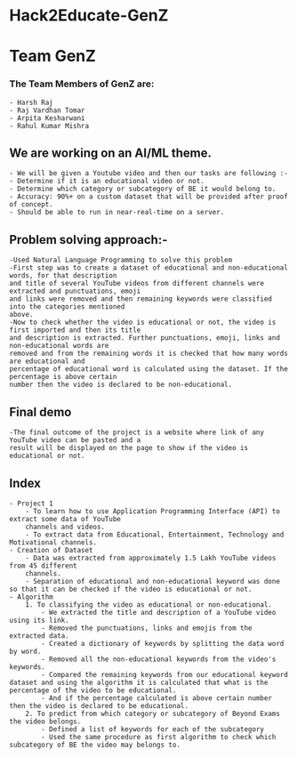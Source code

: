 # Hack2Educate-GenZ

# Team GenZ

### The Team Members of GenZ are:
    - Harsh Raj
    - Raj Vardhan Tomar
    - Arpita Kesharwani
    - Rahul Kumar Mishra
## We are working on an AI/ML theme.
    - We will be given a Youtube video and then our tasks are following :-
    - Determine if it is an educational video or not.
    - Determine which category or subcategory of BE it would belong to.
    - Accuracy: 90%+ on a custom dataset that will be provided after proof of concept.
    - Should be able to run in near-real-time on a server.
## Problem solving approach:-
    -Used Natural Language Programming to solve this problem
    -First step was to create a dataset of educational and non-educational words, for that description
    and title of several YouTube videos from different channels were extracted and punctuations, emoji
    and links were removed and then remaining keywords were classified into the categories mentioned
    above.
    -Now to check whether the video is educational or not, the video is first imported and then its title
    and description is extracted. Further punctuations, emoji, links and non-educational words are
    removed and from the remaining words it is checked that how many words are educational and
    percentage of educational word is calculated using the dataset. If the percentage is above certain
    number then the video is declared to be non-educational.
## Final demo
    -The final outcome of the project is a website where link of any YouTube video can be pasted and a
    result will be displayed on the page to show if the video is educational or not.
## Index
    - Project 1
        - To learn how to use Application Programming Interface (API) to extract some data of YouTube
        channels and videos.
        - To extract data from Educational, Entertainment, Technology and Motivational channels.
    - Creation of Dataset
        - Data was extracted from approximately 1.5 Lakh YouTube videos from 45 different
        channels.
        - Separation of educational and non-educational keyword was done so that it can be checked if the video is educational or not.
    - Algorithm
        1. To classifying the video as educational or non-educational.
            - We extracted the title and description of a YouTube video using its link.
            - Removed the punctuations, links and emojis from the extracted data.
            - Created a dictionary of keywords by splitting the data word by word.
            - Removed all the non-educational keywords from the video's keywords.
            - Compared the remaining keywords from our educational keyword dataset and using the algorithm it is calculated that what is the percentage of the video to be educational.
            - And if the percentage calculated is above certain number then the video is declared to be educational.
        2. To predict from which category or subcategory of Beyond Exams the video belongs.
            - Defined a list of keywords for each of the subcategory
            - Used the same procedure as first algorithm to check which subcategory of BE the video may belongs to.